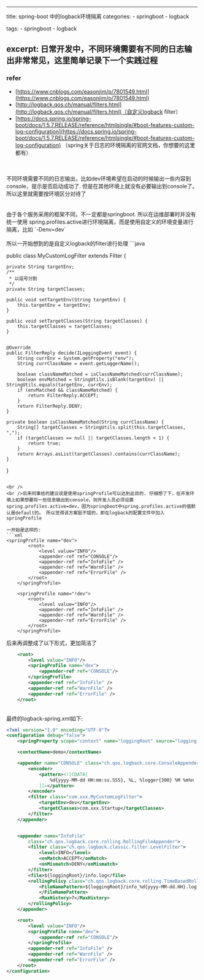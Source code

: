 
---
title: spring-boot 中的logback环境隔离
categories: 
    - springboot
    - logback

tags: 
    - springboot
    - logback

excerpt: 日常开发中，不同环境需要有不同的日志输出非常常见，这里简单记录下一个实践过程
---


<a name="b2tSi"></a>
### refer
- [https://www.cnblogs.com/easonjim/p/7801549.html](https://www.cnblogs.com/easonjim/p/7801549.html)
- [http://logback.qos.ch/manual/filters.html](http://logback.qos.ch/manual/filters.html)（自定义logback filter）
- [https://docs.spring.io/spring-boot/docs/1.5.7.RELEASE/reference/htmlsingle/#boot-features-custom-log-configuration](https://docs.spring.io/spring-boot/docs/1.5.7.RELEASE/reference/htmlsingle/#boot-features-custom-log-configuration) （spring关于日志的环境隔离的官网文档，你想要的这里都有）


<br />
<br />不同环境需要不同的日志输出，比如dev环境希望在启动的时候输出一些内容到console，提示是否启动成功了. 但是在其他环境上就没有必要输出到console了。所以这里就需要按环境区分对待了<br />
<br />
<br />由于各个服务采用的框架不同，不一定都是springboot. 所以在运维部署时并没有统一使用 spring.profiles.active进行环境隔离，而是使用自定义的环境变量进行隔离，比如 `-Denv=dev`<br />
<br />所以一开始想到的是自定义logback的filter进行处理
```java

public class MyCustomLogFilter extends Filter<ILoggingEvent> {

    private String targetEnv;
    /**
     * 以逗号分割
     */
    private String targetClasses;

    public void setTargetEnv(String targetEnv) {
        this.targetEnv = targetEnv;
    }

    public void setTargetClasses(String targetClasses) {
        this.targetClasses = targetClasses;
    }


    @Override
    public FilterReply decide(ILoggingEvent event) {
        String currEnv = System.getProperty("env");
        String currClassName = event.getLoggerName();

        boolean classNameMatched = isClassNameMatched(currClassName);
        boolean envMatched = StringUtils.isBlank(targetEnv) || StringUtils.equals(targetEnv, currEnv);
        if (envMatched && classNameMatched) {
            return FilterReply.ACCEPT;
        }
        return FilterReply.DENY;
    }

    private boolean isClassNameMatched(String currClassName) {
        String[] targetClasses = StringUtils.split(this.targetClasses, ",");
        if (targetClasses == null || targetClasses.length < 1) {
            return true;
        }
        return Arrays.asList(targetClasses).contains(currClassName);
    }


}
```

<br />
<br />后来同事给的建议说是使用springProfile可以达到此目的. 仔细想了下，在开发环境上如果想要将一些信息输出到console，则开发人员必须设置spring.profiles.active=dev，因为springboot中spring.profiles.active的值默认是default的。 所以觉得该方案挺不错的，即在logback的配置文件中加入springProfile

一开始是这样的:
```xml
<springProfile name="dev">
        <root>
            <level value="INFO"/>
            <appender-ref ref="CONSOLE"/>
            <appender-ref ref="InfoFile" />
            <appender-ref ref="WarnFile" />
            <appender-ref ref="ErrorFile" />
        </root>
    </springProfile>

    <springProfile name="!dev">
        <root>
            <level value="INFO"/>
            <appender-ref ref="InfoFile" />
            <appender-ref ref="WarnFile" />
            <appender-ref ref="ErrorFile" />
        </root>
    </springProfile>
```
 后来再调整成了以下形式，更加简洁了
```xml
    <root>
        <level value="INFO"/>
        <springProfile name="dev">
            <appender-ref ref="CONSOLE"/>
        </springProfile>
        <appender-ref ref="InfoFile" />
        <appender-ref ref="WarnFile" />
        <appender-ref ref="ErrorFile" />
    </root>
```

<br />最终的logback-spring.xml如下:
```xml
<?xml version="1.0" encoding="UTF-8"?>
<configuration debug="false">
    <springProperty scope="context" name="loggingRoot" source="logging.path"/>

    <contextName>demo</contextName>

    <appender name="CONSOLE" class="ch.qos.logback.core.ConsoleAppender">
        <encoder>
            <pattern><![CDATA[
				%d{yyyy-MM-dd HH:mm:ss.SSS}, %L, %logger{300} %M %m%n
            ]]></pattern>
        </encoder>
        <filter class="com.xxx.MyCustomLogFilter">
            <targetEnv>dev</targetEnv>
            <targetClasses>com.xxx.Startup</targetClasses>
        </filter>
    </appender>


	<appender name="InfoFile"
		class="ch.qos.logback.core.rolling.RollingFileAppender">
        <filter class="ch.qos.logback.classic.filter.LevelFilter">
            <level>INFO</level>
            <onMatch>ACCEPT</onMatch>
            <onMismatch>DENY</onMismatch>
        </filter>
        <file>${loggingRoot}/info.log</file>
		<rollingPolicy class="ch.qos.logback.core.rolling.TimeBasedRollingPolicy">
			<FileNamePattern>${loggingRoot}/info_%d{yyyy-MM-dd.HH}.log
			</FileNamePattern>
			<MaxHistory>7</MaxHistory>
		</rollingPolicy>
	</appender>

    <root>
        <level value="INFO"/>
        <springProfile name="dev">
            <appender-ref ref="CONSOLE"/>
        </springProfile>
        <appender-ref ref="InfoFile" />
        <appender-ref ref="WarnFile" />
        <appender-ref ref="ErrorFile" />
    </root>
</configuration>

```

